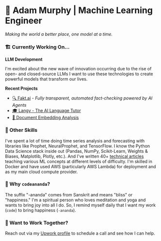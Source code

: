 # 🤖 Adam Murphy | Machine Learning Engineer

*Making the world a better place, one model at a time.*

### 🏗️ Currently Working On...

**LLM Development**

I'm excited about the new wave of innovation occurring due to the rise of open- and closed-source LLMs I want to use these technologies to create powerful models that transform our lives. 

**Recent Projects**

* [🔍 Fakt.ai](https://github.com/codeananda/fakt_ai/) - 
*Fully transparent, automated fact-checking powered by AI Agents*
* [🎓 Langy - The AI Language Tutor](https://github.com/codeananda/langy)
* [📄 Document Embedding Analysis](https://github.com/codeananda/document_embedding_analysis)

### 💪 Other Skills

I've spent a lot of time doing time series analysis and forecasting with libraries like Prophet, NeuralProphet, and TensorFlow. I know the Python Data Science stack inside out (Pandas, NumPy, Scikit-Learn, Weights & Biases, Matplotlib, Plotly, etc.). And I've written 40+ [technical articles](https://github.com/codeananda/technical_articles) teaching various ML concepts at different levels of difficulty. I'm skilled in Docker and have used AWS (particularly AWS Lambda) for deployment and as my main cloud compute provider.

### 🤔 Why `codeananda`?

The suffix "-ananda" comes from Sanskrit and means "bliss" or "happiness." I'm a spiritual person who loves meditation and yoga and wants to bring joy into all I do. So, I remind myself daily that I want my work (`code`) to bring happiness (`-ananda`).

### 🤝 Want to Work Together?

Reach out via my [Upwork profile](https://www.upwork.com/freelancers/~01153ca9fd0099730e) to schedule a call and see how I can help.


<!--
**codeananda/codeananda** is a ✨ _special_ ✨ repository because its `README.md` (this file) appears on your GitHub profile.

Here are some ideas to get you started:

- 🔭 I’m currently working on ...
- 🌱 I’m currently learning ...
- 👯 I’m looking to collaborate on ...
- 🤔 I’m looking for help with ...
- 💬 Ask me about ...
- 📫 How to reach me: ...
- 😄 Pronouns: ...
- ⚡ Fun fact: ...
-->
